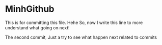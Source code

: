 # MinhGithub
This is for committing this file. Hehe
So, now I write this line to more understand what going on next!

The second commit, Just a try to see what happen next related to commits
